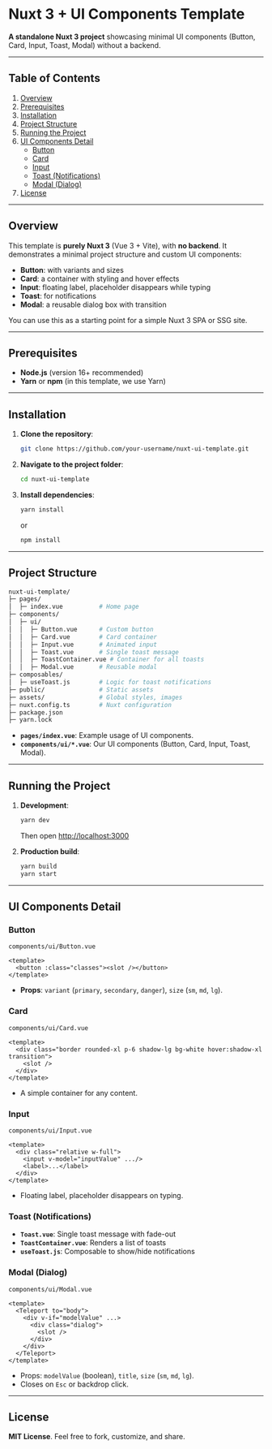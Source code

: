 # Nuxt 3 + UI Components Template

**A standalone Nuxt 3 project** showcasing minimal UI components (Button, Card, Input, Toast, Modal) without a backend.

---
## Table of Contents
1. [Overview](#overview)
2. [Prerequisites](#prerequisites)
3. [Installation](#installation)
4. [Project Structure](#project-structure)
5. [Running the Project](#running-the-project)
6. [UI Components Detail](#ui-components-detail)
   - [Button](#button)
   - [Card](#card)
   - [Input](#input)
   - [Toast (Notifications)](#toast-notifications)
   - [Modal (Dialog)](#modal-dialog)
7. [License](#license)

---
## Overview

This template is **purely Nuxt 3** (Vue 3 + Vite), with **no backend**. It demonstrates a minimal project structure and custom UI components:

- **Button**: with variants and sizes
- **Card**: a container with styling and hover effects
- **Input**: floating label, placeholder disappears while typing
- **Toast**: for notifications
- **Modal**: a reusable dialog box with transition

You can use this as a starting point for a simple Nuxt 3 SPA or SSG site.

---
## Prerequisites
- **Node.js** (version 16+ recommended)
- **Yarn** or **npm** (in this template, we use Yarn)

---
## Installation

1. **Clone the repository**:
   ```bash
   git clone https://github.com/your-username/nuxt-ui-template.git
   ```
2. **Navigate to the project folder**:
   ```bash
   cd nuxt-ui-template
   ```
3. **Install dependencies**:
   ```bash
   yarn install
   ```
   or
   ```bash
   npm install
   ```

---
## Project Structure
```bash
nuxt-ui-template/
├─ pages/
│  ├─ index.vue          # Home page
├─ components/
│  ├─ ui/
│  │  ├─ Button.vue      # Custom button
│  │  ├─ Card.vue        # Card container
│  │  ├─ Input.vue       # Animated input
│  │  ├─ Toast.vue       # Single toast message
│  │  ├─ ToastContainer.vue # Container for all toasts
│  │  ├─ Modal.vue       # Reusable modal
├─ composables/
│  ├─ useToast.js        # Logic for toast notifications
├─ public/               # Static assets
├─ assets/               # Global styles, images
├─ nuxt.config.ts        # Nuxt configuration
├─ package.json
├─ yarn.lock
```

- **`pages/index.vue`**: Example usage of UI components.
- **`components/ui/*.vue`**: Our UI components (Button, Card, Input, Toast, Modal).

---
## Running the Project
1. **Development**:
   ```bash
   yarn dev
   ```
   Then open [http://localhost:3000](http://localhost:3000)

2. **Production build**:
   ```bash
   yarn build
   yarn start
   ```
---
## UI Components Detail

### Button
`components/ui/Button.vue`
```vue
<template>
  <button :class="classes"><slot /></button>
</template>
```
- **Props**: `variant` (`primary`, `secondary`, `danger`), `size` (`sm`, `md`, `lg`).

### Card
`components/ui/Card.vue`
```vue
<template>
  <div class="border rounded-xl p-6 shadow-lg bg-white hover:shadow-xl transition">
    <slot />
  </div>
</template>
```
- A simple container for any content.

### Input
`components/ui/Input.vue`
```vue
<template>
  <div class="relative w-full">
    <input v-model="inputValue" .../>
    <label>...</label>
  </div>
</template>
```
- Floating label, placeholder disappears on typing.

### Toast (Notifications)
- **`Toast.vue`**: Single toast message with fade-out
- **`ToastContainer.vue`**: Renders a list of toasts
- **`useToast.js`**: Composable to show/hide notifications

### Modal (Dialog)
`components/ui/Modal.vue`
```vue
<template>
  <Teleport to="body">
    <div v-if="modelValue" ...>
      <div class="dialog">
        <slot />
      </div>
    </div>
  </Teleport>
</template>
```
- Props: `modelValue` (boolean), `title`, `size` (`sm`, `md`, `lg`).
- Closes on `Esc` or backdrop click.

---
## License

**MIT License**. Feel free to fork, customize, and share.
